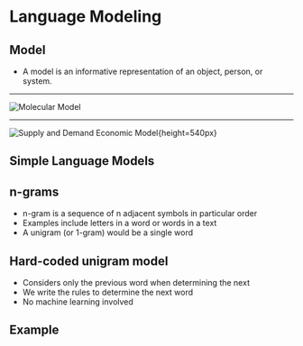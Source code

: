 Language Modeling
==================

Model
-----

- A model is an informative representation of an object, person, or system.

---

![Molecular Model](https://upload.wikimedia.org/wikipedia/commons/thumb/b/b8/Beta-D-Gulopyranose_Molek%C3%BClbaukasten_9288.JPG/481px-Beta-D-Gulopyranose_Molek%C3%BClbaukasten_9288.JPG)

---

![Supply and Demand Economic Model](https://upload.wikimedia.org/wikipedia/commons/7/7a/Supply-and-demand.svg){height=540px}

Simple Language Models
----------------------

n-grams
-------

- n-gram is a sequence of n adjacent symbols in particular order
- Examples include letters in a word or words in a text
- A unigram (or 1-gram) would be a single word

Hard-coded unigram model
------------------------

- Considers only the previous word when determining the next
- We write the rules to determine the next word
- No machine learning involved

Example
-------
